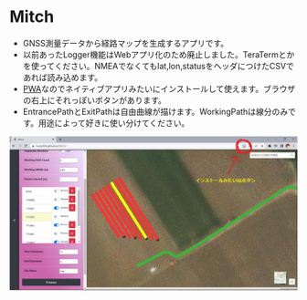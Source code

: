 # Mitch

* GNSS測量データから経路マップを生成するアプリです。
* 以前あったLogger機能はWebアプリ化のため廃止しました。TeraTermとかを使ってください。NMEAでなくてもlat,lon,statusをヘッダにつけたCSVであれば読み込めます。
* [PWA](https://yapp.li/magazine/3175/)なのでネイティブアプリみたいにインストールして使えます。ブラウザの右上にそれっぽいボタンがあります。
* EntrancePathとExitPathは自由曲線が描けます。WorkingPathは線分のみです。用途によって好きに使い分けてください。

![screenshot.png](/screenshot.png)  
